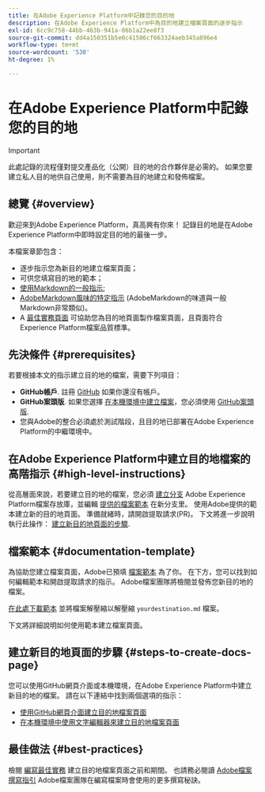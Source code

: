 ```yaml
---
title: 在Adobe Experience Platform中記錄您的目的地
description: 在Adobe Experience Platform中為目的地建立檔案頁面的逐步指示
exl-id: 6cc9c758-44bb-463b-941a-06b1a22ee8f3
source-git-commit: dd4a150351b5e0c41586cf663324aeb345a896e4
workflow-type: tm+mt
source-wordcount: '538'
ht-degree: 1%

---
```


# 在Adobe Experience Platform中記錄您的目的地

>[!IMPORTANT]
>
>此處記錄的流程僅對提交產品化（公開）目的地的合作夥伴是必需的。 如果您要建立私人目的地供自己使用，則不需要為目的地建立和發佈檔案。

## 總覽 {#overview}

歡迎來到Adobe Experience Platform，真高興有你來！
記錄目的地是在Adobe Experience Platform中即時設定目的地的最後一步。

本檔案章節包含：

* 逐步指示您為新目的地建立檔案頁面；
* 可供您填寫目的地的範本；
* [使用Markdown的一般指示](https://experienceleague.adobe.com/docs/contributor/contributor-guide/writing-essentials/markdown.html?lang=en);
* [AdobeMarkdown風味的特定指示](https://experienceleague.adobe.com/docs/contributor/contributor-guide/writing-essentials/markdown.html?lang=en#custom-markdown-extensions) (AdobeMarkdown的味道與一般Markdown非常類似)。
* A [最佳實務頁面](./authoring-best-practices.md) 可協助您為目的地頁面製作檔案頁面，且頁面符合Experience Platform檔案品質標準。

## 先決條件 {#prerequisites}

若要根據本文的指示建立目的地的檔案，需要下列項目：

* **GitHub帳戶**. 註冊 [GitHub](https://github.com/) 如果你還沒有帳戶。
* **GitHub案頭版**. 如果您選擇 [在本機環境中建立檔案](./work-in-local-environment.md)，您必須使用 [GitHub案頭版](https://desktop.github.com/).
* 您與Adobe的整合必須處於測試階段，且目的地已部署在Adobe Experience Platform的中繼環境中。

## 在Adobe Experience Platform中建立目的地檔案的高階指示 {#high-level-instructions}

從高層面來說，若要建立目的地的檔案，您必須 [建立分支](https://experienceleague.adobe.com/docs/contributor/contributor-guide/setup/local-repo.html?lang=en#fork-the-repository) Adobe Experience Platform檔案存放庫，並編輯 [提供的檔案範本](./self-service-template.md) 在新分支里。 使用Adobe提供的範本建立新的目的地頁面。 準備就緒時，請開啟提取請求(PR)。 下文將進一步說明執行此操作： [建立新目的地頁面的步驟](./documentation-instructions.md#steps-to-create-docs-page).

<!--

* In the table of contents (TOC.md) `/help/rtcdp/TOC.md`, add a link to your new destination page. Place it within the category where your destination resides in the Adobe Experience Platform user interface (for example: mobile, social, advertising). 
* In the overview page for the respective category, add a link to your new destination page. For example, for cloud storage destinations, you would add a link to [this page](https://docs.adobe.com/content/help/en/experience-platform/rtcdp/destinations/destinations-cat/cloud-storage/cloud-storage-destinations.html). 

-->

## 檔案範本 {#documentation-template}

為協助您建立檔案頁面，Adobe已預填 [檔案範本](./self-service-template.md) 為了你。 在下方，您可以找到如何編輯範本和開啟提取請求的指示。 Adobe檔案團隊將檢閱並發佈您新目的地的檔案。

[在此處下載範本](assets/yourdestination-template.zip) 並將檔案解壓縮以解壓縮 `yourdestination.md` 檔案。

下文將詳細說明如何使用範本建立檔案頁面。

## 建立新目的地頁面的步驟 {#steps-to-create-docs-page}

您可以使用GitHub網頁介面或本機環境，在Adobe Experience Platform中建立新目的地的檔案。 請在以下連結中找到兩個選項的指示：

* [使用GitHub網頁介面建立目的地檔案頁面](./use-github-interface-to-create-documentation.md)
* [在本機環境中使用文字編輯器來建立目的地檔案頁面](./work-in-local-environment.md)

## 最佳做法 {#best-practices}

檢閱 [編寫最佳實務](/help/destinations/destination-sdk/docs-framework/authoring-best-practices.md) 建立目的地檔案頁面之前和期間。 也請務必閱讀 [Adobe檔案撰寫指引](https://experienceleague.adobe.com/docs/contributor/contributor-guide/writing-essentials/general-writing-guidance.html?lang=en) Adobe檔案團隊在編寫檔案時會使用的更多撰寫秘訣。